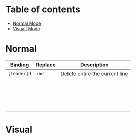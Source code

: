 # Table of contents
- [Normal Mode](#Normal)
- [Visualt Mode](#Visual)

# Normal
    
|  Binding            |  Replace            |  Description                   |
| ------------------- | ------------------- | ------------------------------ |
| `[Leader]d`         | `:bd`               | Delete entire the current line |
|                     |                     |                                |
|                     |                     |                                |
|                     |                     |                                |
|                     |                     |                                |
|                     |                     |                                |
|                     |                     |                                |
|                     |                     |                                |
|                     |                     |                                |
|                     |                     |                                |
|                     |                     |                                |
|                     |                     |                                |
|                     |                     |                                |
|                     |                     |                                |
|                     |                     |                                |
|                     |                     |                                |
|                     |                     |                                |
|                     |                     |                                |
|                     |                     |                                |

# Visual
